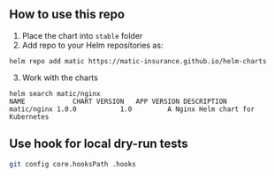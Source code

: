 ## How to use this repo

1. Place the chart into `stable` folder
2. Add repo to your Helm repositories as:
```
helm repo add matic https://matic-insurance.github.io/helm-charts
```
3. Work with the charts
```
helm search matic/nginx
NAME        	CHART VERSION	APP VERSION	DESCRIPTION
matic/nginx	1.0.0        	1.0        	A Nginx Helm chart for Kubernetes
```

## Use hook for local dry-run tests

```bash
git config core.hooksPath .hooks
```
